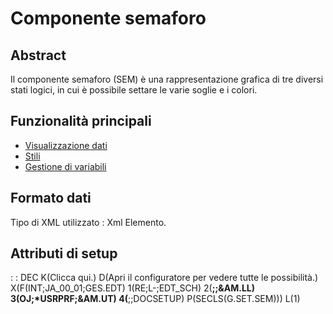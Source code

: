 # Componente semaforo

## Abstract
Il componente semaforo (SEM) è una rappresentazione grafica di tre diversi stati logici, in cui è possibile settare le varie soglie e i colori.

## Funzionalità principali
- [Visualizzazione dati](Sorgenti/MB/DOC/LOCSEM_F01)
- [Stili](Sorgenti/MB/DOC/LOCSEM_F02)
- [Gestione di variabili](Sorgenti/MB/DOC/LOCSEM_F03)

## Formato dati
Tipo di XML utilizzato :  Xml Elemento.

## Attributi di setup
 :  : DEC K(Clicca qui.) D(Apri il configuratore per vedere tutte le possibilità.) X(F(INT;JA_00_01;GES.EDT) 1(RE;L-;EDT_SCH) 2(**;;&AM.LL) 3(OJ;*USRPRF;&AM.UT) 4(**;;DOCSETUP) P(SECLS(G.SET.SEM))) L(1)



